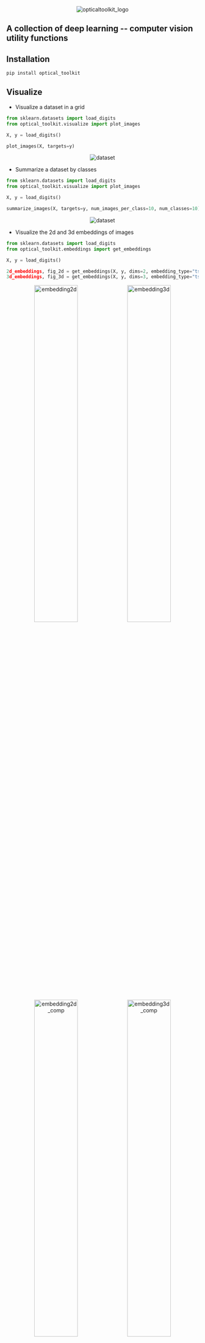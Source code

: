 <p align="center" width="75%">
  <img src="examples/logo.png" alt="opticaltoolkit_logo"/>
</p>

## A collection of deep learning -- computer vision utility functions

## Installation

``` bash
pip install optical_toolkit
```

## Visualize

- Visualize a dataset in a grid
```python
from sklearn.datasets import load_digits
from optical_toolkit.visualize import plot_images

X, y = load_digits()

plot_images(X, targets=y)
```
<p align="center" width="100%">
  <img src="examples/visualizations/test_sklearn_digits.png" alt="dataset"/>
</p>

- Summarize a dataset by classes
 ```python
from sklearn.datasets import load_digits
from optical_toolkit.visualize import plot_images

X, y = load_digits()

summarize_images(X, targets=y, num_images_per_class=10, num_classes=10)
```
<p align="center" width="100%">
    <img src="examples/visualizations/test_summarize_images.png" alt="dataset"/>
</p>


- Visualize the 2d and 3d embeddings of images
 ```python
from sklearn.datasets import load_digits
from optical_toolkit.embeddings import get_embeddings

X, y = load_digits()

2d_embeddings, fig_2d = get_embeddings(X, y, dims=2, embedding_type="tsne", return_plot=True)
3d_embeddings, fig_3d = get_embeddings(X, y, dims=3, embedding_type="tsne", return_plot=True)
```
<p align="center" width="100%">
  <img src="examples/embeddings/2d_TSNE_embedding.png" alt="embedding2d" width="47.5%"/>
  <img src="examples/embeddings/3d_TSNE_embedding.png" alt="embedding3d" width="47.5%"/>
</p>
<p align="center" width="100%">
  <img src="examples/2d_embedding_comparison.png" alt="embedding2d_comp" width="47.5%"/>
  <img src="examples/3d_embedding_comparison.png" alt="embedding3d_comp" width="47.5%"/>
</p>

## Insight
- Visualize the filters of a (trained) CNN model
 ```python
from optical_toolkit.cnn_filters import display_filters, display_model_filters

model_name = "xception"

layer_names = [
     "block2_sepconv1",
     "block5_sepconv1",
     "block9_sepconv1",
     "block14_sepconv1",
]

 for layer_name in layer_names:
     display_filters(
     model=model_name,
     layer_name=layer_name,
 )
```
<p align="center" width="100%">
    <img src="examples/insights/block2_sepconv1_layer_filters.png" alt="filters" width="47.5%"/>
    <img src="examples/insights/block5_sepconv1_layer_filters.png" alt="filters" width="47.5%"/>
    <img src="examples/insights/block9_sepconv1_layer_filters.png" alt="filters" width="47.5%"/>
    <img src="examples/insights/block14_sepconv1_layer_filters.png" alt="filters" width="47.5%"/>
</p>

```python
display_model_filters(model=model_name)
```
<p align="center" width="100%">
    <img src="examples/insights/xception_filters.png" alt="model_filters"/>
</p>

- Visualize the filters of your custom CNN with custom objects
```python
import keras

model_name = "examples/custom_models/svdnet.keras"
dir_name = "examples/insights"

@keras.saving.register_keras_serializable()
class ResidualConvBlock(keras.layers.Layer):
    ...

display_model_filters(
    model_name,
    custom_layer_prefix="residual",
)
```
<p align="center" width="100%">
    <img src="examples/insights/svdnet_filters.png" alt="model_filters"/>
</p>

## Analyze
- Analyze 'highly confident' errors in classification tasks
    - Confusion matrix normalized by row/column


